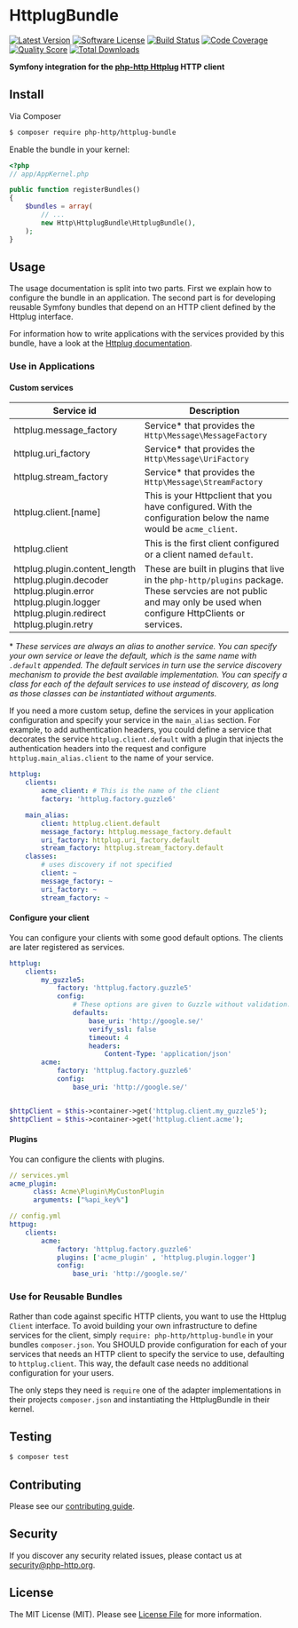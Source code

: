# HttplugBundle

[![Latest Version](https://img.shields.io/github/release/php-http/HttplugBundle.svg?style=flat-square)](https://github.com/php-http/HttplugBundle/releases)
[![Software License](https://img.shields.io/badge/license-MIT-brightgreen.svg?style=flat-square)](LICENSE)
[![Build Status](https://img.shields.io/travis/php-http/HttplugBundle.svg?style=flat-square)](https://travis-ci.org/php-http/HttplugBundle)
[![Code Coverage](https://img.shields.io/scrutinizer/coverage/g/php-http/httplug-bundle.svg?style=flat-square)](https://scrutinizer-ci.com/g/php-http/HttplugBundle)
[![Quality Score](https://img.shields.io/scrutinizer/g/php-http/httplug-bundle.svg?style=flat-square)](https://scrutinizer-ci.com/g/php-http/HttplugBundle)
[![Total Downloads](https://img.shields.io/packagist/dt/php-http/httplug-bundle.svg?style=flat-square)](https://packagist.org/packages/php-http/HttplugBundle)

**Symfony integration for the [php-http Httplug](http://docs.httplug.io/) HTTP client**


## Install

Via Composer

``` bash
$ composer require php-http/httplug-bundle
```

Enable the bundle in your kernel:

``` php
<?php
// app/AppKernel.php

public function registerBundles()
{
    $bundles = array(
        // ...
        new Http\HttplugBundle\HttplugBundle(),
    );
}
```

## Usage

The usage documentation is split into two parts. First we explain how to configure the bundle in an application. The second part is for developing reusable Symfony bundles that depend on an HTTP client defined by the Httplug interface.

For information how to write applications with the services provided by this bundle, have a look at the [Httplug documentation](http://docs.php-http.org).


### Use in Applications

#### Custom services

| Service id | Description |
| ---------- | ----------- |
| httplug.message_factory | Service* that provides the `Http\Message\MessageFactory`
| httplug.uri_factory | Service* that provides the `Http\Message\UriFactory`
| httplug.stream_factory | Service* that provides the `Http\Message\StreamFactory`
| httplug.client.[name] | This is your Httpclient that you have configured. With the configuration below the name would be `acme_client`.
| httplug.client | This is the first client configured or a client named `default`.
| httplug.plugin.content_length <br> httplug.plugin.decoder<br> httplug.plugin.error<br> httplug.plugin.logger<br> httplug.plugin.redirect<br> httplug.plugin.retry | These are built in plugins that live in the `php-http/plugins` package. These servcies are not public and may only be used when configure HttpClients or services.

\* *These services are always an alias to another service. You can specify your own service or leave the default, which is the same name with `.default` appended. The default services in turn use the service discovery mechanism to provide the best available implementation. You can specify a class for each of the default services to use instead of discovery, as long as those classes can be instantiated without arguments.*


If you need a more custom setup, define the services in your application configuration and specify your service in the `main_alias` section. For example, to add authentication headers, you could define a service that decorates the service `httplug.client.default` with a plugin that injects the authentication headers into the request and configure `httplug.main_alias.client` to the name of your service.

```yaml
httplug:
    clients:
        acme_client: # This is the name of the client
        factory: 'httplug.factory.guzzle6'

    main_alias:
        client: httplug.client.default
        message_factory: httplug.message_factory.default
        uri_factory: httplug.uri_factory.default
        stream_factory: httplug.stream_factory.default
    classes:
        # uses discovery if not specified
        client: ~
        message_factory: ~
        uri_factory: ~
        stream_factory: ~
```


#### Configure your client

You can configure your clients with some good default options. The clients are later registered as services.

```yaml
httplug:
    clients:
        my_guzzle5:
            factory: 'httplug.factory.guzzle5'
            config:
                # These options are given to Guzzle without validation.
                defaults:
                    base_uri: 'http://google.se/'
                    verify_ssl: false
                    timeout: 4
                    headers:
                        Content-Type: 'application/json'
        acme:
            factory: 'httplug.factory.guzzle6'
            config:
                base_uri: 'http://google.se/'

```

```php

$httpClient = $this->container->get('httplug.client.my_guzzle5');
$httpClient = $this->container->get('httplug.client.acme');
```


#### Plugins

You can configure the clients with plugins.

```yaml
// services.yml
acme_plugin:
      class: Acme\Plugin\MyCustonPlugin
      arguments: ["%api_key%"]
```
```yaml
// config.yml
httpug:
    clients:
        acme:
            factory: 'httplug.factory.guzzle6'
            plugins: ['acme_plugin' , 'httplug.plugin.logger']
            config:
                base_uri: 'http://google.se/'
```


### Use for Reusable Bundles

Rather than code against specific HTTP clients, you want to use the Httplug `Client` interface. To avoid building your own infrastructure to define services for the client, simply `require: php-http/httplug-bundle` in your bundles `composer.json`. You SHOULD provide configuration for each of your services that needs an HTTP client to specify the service to use, defaulting to `httplug.client`. This way, the default case needs no additional configuration for your users.

The only steps they need is `require` one of the adapter implementations in their projects `composer.json` and instantiating the HttplugBundle in their kernel.


## Testing

``` bash
$ composer test
```


## Contributing

Please see our [contributing guide](http://docs.php-http.org/en/latest/development/contributing.html).


## Security

If you discover any security related issues, please contact us at [security@php-http.org](mailto:security@php-http.org).


## License

The MIT License (MIT). Please see [License File](LICENSE) for more information.
